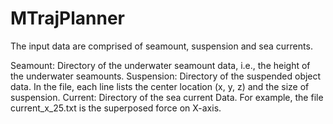 # MTrajPlanner

The input data are comprised of seamount, suspension and sea currents.

Seamount: Directory of the underwater seamount data, i.e., the height of the underwater seamounts.
Suspension: Directory of the suspended object data. In the file, each line lists the center location (x, y, z) and the size of suspension.
Current: Directory of the sea current Data. For example, the file current_x_25.txt is the superposed force on X-axis.
